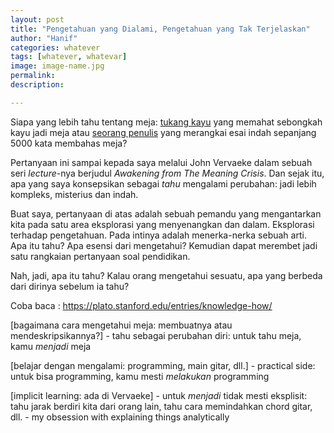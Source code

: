 ```yaml
---
layout: post
title: "Pengetahuan yang Dialami, Pengetahuan yang Tak Terjelaskan"
author: "Hanif" 
categories: whatever
tags: [whatever, whatevar]
image: image-name.jpg
permalink: 
description:

---
```


Siapa yang lebih tahu tentang meja: <u>tukang kayu</u> yang memahat sebongkah kayu jadi meja atau <u>seorang penulis</u> yang merangkai esai indah sepanjang 5000 kata membahas meja? 

Pertanyaan ini sampai kepada saya melalui John Vervaeke dalam sebuah seri *lecture*-nya berjudul *Awakening from The Meaning Crisis*. Dan sejak itu, apa yang saya konsepsikan sebagai *tahu* mengalami perubahan: jadi lebih kompleks, misterius dan indah. 

Buat saya, pertanyaan di atas adalah sebuah pemandu yang mengantarkan kita pada satu area eksplorasi yang menyenangkan dan dalam. Eksplorasi terhadap pengetahuan. Pada intinya adalah menerka-nerka sebuah arti. Apa itu tahu? Apa esensi dari mengetahui? Kemudian dapat merembet jadi satu rangkaian pertanyaan soal pendidikan.

Nah, jadi, apa itu tahu? Kalau orang mengetahui sesuatu, apa yang berbeda dari dirinya sebelum ia tahu?

Coba baca : https://plato.stanford.edu/entries/knowledge-how/

[bagaimana cara mengetahui meja: membuatnya atau mendeskripsikannya?]
    - tahu sebagai perubahan diri: untuk tahu meja, kamu *menjadi* meja

[belajar dengan mengalami: programming, main gitar, dll.]
    - practical side: untuk bisa programming, kamu mesti *melakukan* programming

[implicit learning: ada di Vervaeke]
    - untuk *menjadi* tidak mesti eksplisit: tahu jarak berdiri kita dari orang lain, tahu cara memindahkan chord gitar, dll. 
    - my obsession with explaining things analytically
